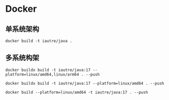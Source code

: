 # Docker


## 单系统架构

``` shell
docker build -t iautre/java .
```

## 多系统构架

``` shell
docker buildx build -t iautre/java:17 --platform=linux/amd64,linux/arm64 . --push
```

``` shell
docker buildx build -t iautre/java:17 --platform=linux/amd64 . --push
```
``` shell
docker build --platform=linux/amd64 -t iautre/java:17 . --push
```